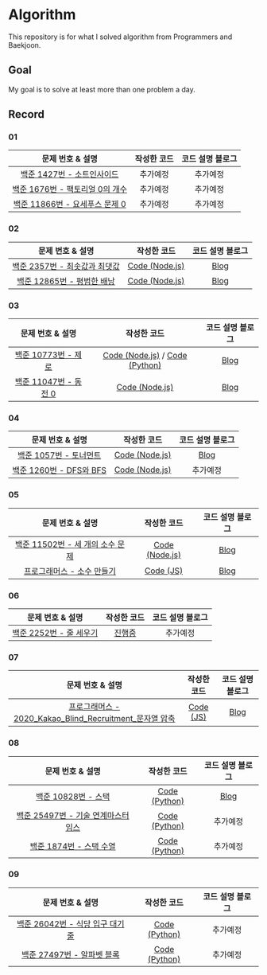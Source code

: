 # Algorithm
This repository is for what I solved algorithm from Programmers and Baekjoon.
<br/>

## Goal
My goal is to solve at least more than one problem a day.

## Record

### 01
|문제 번호 & 설명|작성한 코드|코드 설명 블로그|
|:-----:|:---:|:---:|
|[백준 1427번 - 소트인사이드](https://www.acmicpc.net/problem/1427)|추가예정|추가예정|
|[백준 1676번 - 팩토리얼 0의 개수](https://www.acmicpc.net/problem/1676)|추가예정|추가예정|
|[백준 11866번 - 요세푸스 문제 0](https://www.acmicpc.net/problem/11866)|추가예정|추가예정|


### 02
|문제 번호 & 설명|작성한 코드|코드 설명 블로그|
|:-----:|:---:|:---:|
|[백준 2357번 - 최솟값과 최댓값](https://www.acmicpc.net/problem/2357)|[Code (Node.js)](https://github.com/yhoon3002/Algorithm/blob/main/problem/baekjoon/nodejs/2357.js)|[Blog](https://hoonni3002.tistory.com/120)|
|[백준 12865번 - 평범한 배낭](https://www.acmicpc.net/problem/12865)|[Code (Node.js)](https://github.com/yhoon3002/Algorithm/blob/main/problem/baekjoon/nodejs/12865.js)|[Blog](https://hoonni3002.tistory.com/122)|


### 03
|문제 번호 & 설명|작성한 코드|코드 설명 블로그|
|:-----:|:---:|:---:|
|[백준 10773번 - 제로](https://www.acmicpc.net/problem/10773)|[Code (Node.js)](https://github.com/yhoon3002/Algorithm/blob/main/problem/baekjoon/nodejs/10773.js) / [Code (Python)](https://github.com/yhoon3002/Algorithm/blob/main/problem/baekjoon/python/10773.py)|[Blog](https://hoonni3002.tistory.com/124)|
|[백준 11047번 - 동전 0](https://www.acmicpc.net/problem/11047)|[Code (Node.js)](https://github.com/yhoon3002/Algorithm/blob/main/problem/baekjoon/nodejs/11047.js)|[Blog](https://hoonni3002.tistory.com/125)|


### 04
|문제 번호 & 설명|작성한 코드|코드 설명 블로그|
|:-----:|:---:|:---:|
|[백준 1057번 - 토너먼트](https://www.acmicpc.net/problem/1057)|[Code (Node.js)](https://github.com/yhoon3002/Algorithm/blob/main/problem/baekjoon/nodejs/1057.js)|[Blog](https://hoonni3002.tistory.com/126)|
|[백준 1260번 - DFS와 BFS](https://www.acmicpc.net/problem/1260)|[Code (Node.js)](https://github.com/yhoon3002/Algorithm/blob/main/problem/baekjoon/nodejs/1260.js)|추가예정|


### 05
|문제 번호 & 설명|작성한 코드|코드 설명 블로그|
|:-----:|:---:|:---:|
|[백준 11502번 - 세 개의 소수 문제](https://www.acmicpc.net/problem/11502)|[Code (Node.js)](https://github.com/yhoon3002/Algorithm/blob/main/problem/baekjoon/nodejs/11502.js)|[Blog](https://hoonni3002.tistory.com/128)|
|[프로그래머스 - 소수 만들기](https://school.programmers.co.kr/learn/courses/30/lessons/12977)|[Code (JS)](https://github.com/yhoon3002/Algorithm/blob/main/problem/programmers/js/%EC%86%8C%EC%88%98%EB%A7%8C%EB%93%A4%EA%B8%B0.js)|[Blog](https://hoonni3002.tistory.com/129)|


### 06
|문제 번호 & 설명|작성한 코드|코드 설명 블로그|
|:-----:|:---:|:---:|
|[백준 2252번 - 줄 세우기](https://www.acmicpc.net/problem/2252)|[진행중](https://github.com/yhoon3002/Algorithm/blob/main/problem/baekjoon/nodejs/2252.js)|추가예정|


### 07
|문제 번호 & 설명|작성한 코드|코드 설명 블로그|
|:-----:|:---:|:---:|
|[프로그래머스 - 2020_Kakao_Blind_Recruitment_문자열 압축](https://school.programmers.co.kr/learn/courses/30/lessons/60057)|[Code (JS)](https://github.com/yhoon3002/Algorithm/blob/main/problem/programmers/js/%EB%AC%B8%EC%9E%90%EC%97%B4%EC%95%95%EC%B6%95.js)|[Blog](https://hoonni3002.tistory.com/131)|


### 08
|문제 번호 & 설명|작성한 코드|코드 설명 블로그|
|:-----:|:---:|:---:|
|[백준 10828번 - 스택](https://www.acmicpc.net/problem/10828)|[Code (Python)](https://github.com/yhoon3002/Algorithm/blob/main/problem/baekjoon/python/10828.py)|[Blog](https://hoonni3002.tistory.com/155)|
|[백준 25497번 - 기술 연계마스터 임스](https://www.acmicpc.net/problem/25497)|[Code (Python)](https://github.com/yhoon3002/Algorithm/blob/main/problem/baekjoon/python/25497.py)|추가예정|
|[백준 1874번 - 스택 수열](https://www.acmicpc.net/problem/1874)|[Code (Python)](https://github.com/yhoon3002/Algorithm/blob/main/problem/baekjoon/python/1874.py)|추가예정|

### 09
|문제 번호 & 설명|작성한 코드|코드 설명 블로그|
|:-----:|:---:|:---:|
|[백준 26042번 - 식당 입구 대기 줄](https://www.acmicpc.net/problem/26042)|[Code (Python)](https://github.com/yhoon3002/Algorithm/blob/main/problem/baekjoon/python/26042.py)|추가예정|
|[백준 27497번 - 알파벳 블록](https://www.acmicpc.net/problem/27497)|[Code (Python)](https://github.com/yhoon3002/Algorithm/blob/main/problem/baekjoon/python/27497.py)|추가예정|
